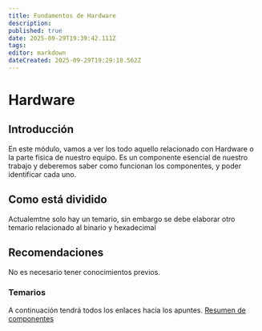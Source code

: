```yaml
---
title: Fundamentos de Hardware
description: 
published: true
date: 2025-09-29T19:39:42.111Z
tags: 
editor: markdown
dateCreated: 2025-09-29T19:29:18.562Z
---
```


# Hardware
## Introducción
En este módulo, vamos a ver los todo aquello relacionado con Hardware o la parte fisica de nuestro equipo. Es un componente esencial de nuestro trabajo y deberemos saber como funcionan los componentes, y poder identificar cada uno.


## Como está dividido
Actualemtne solo hay un temario, sin embargo se debe elaborar otro temario relacionado al binario y hexadecimal
## Recomendaciones
No es necesario tener conocimientos previos.
### Temarios
A continuación tendrá todos los enlaces hacia los apuntes.
[Resumen de componentes](/apuntes/asir/asir1/Hardware/Apuntes)
